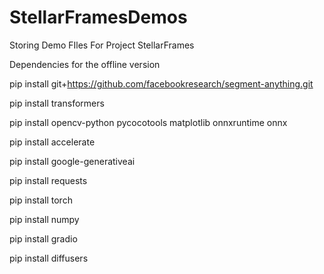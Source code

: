 # StellarFramesDemos
Storing Demo FIles For Project StellarFrames



Dependencies for the offline version

pip install git+https://github.com/facebookresearch/segment-anything.git

pip install transformers

pip install opencv-python pycocotools matplotlib onnxruntime onnx

pip install accelerate

pip install google-generativeai

pip install requests

pip install torch

pip install numpy

pip install gradio

pip install diffusers


